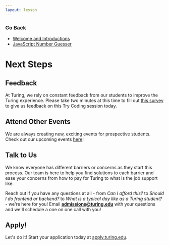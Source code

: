```yaml
---
layout: lesson
---
```


### Go Back

- [Welcome and Introductions](../)
- [JavaScript Number Guesser](../js-number-guesser)

# Next Steps

## Feedback

At Turing, we rely on constant feedback from our students to improve the Turing experience. Please take two minutes at this time to fill out <a target="blank" href="https://airtable.com/appR5bqtCZv7u3xXX/shr8IHKqMDPRxVZlz">this survey</a> to give us feedback on this Try Coding session today.

## Attend Other Events

We are always creating new, exciting events for prospective students. Check out our upcoming events <a target="blank" href="https://www.eventbrite.com/o/turing-school-of-software-design-9895674202">here</a>!

## Talk to Us

We know everyone has different barriers or concerns as they start this process. Our team is here to help you find solutions to each barrier and ease your concerns from how to pay for Turing to what is the job support like.

Reach out if you have any questions at all - from *Can I afford this?* to *Should I do frontend or backend?* to *What is a typical day like as a Turing student?* - we're here for you! Email **admissions@turing.edu** with your questions and we'll schedule a one on one call with you!

## Apply!

Let's do it! Start your application today at <a target="blank" href="https://apply.turing.edu/">apply.turing.edu</a>. 
